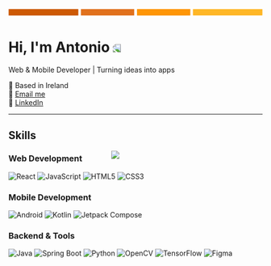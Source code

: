 <p align="center">
  <img src="img/checkered_3.png" alt="Banner" width="100%" height=20>
</p>

# Hi, I'm Antonio <img src="https://media.tenor.com/0CpFOKGVaeMAAAAi/hand-waving-hand.gif" width="30" style="transform: scaleX(-1);" />

Web & Mobile Developer | Turning ideas into apps 

📍 Based in Ireland  
📧 [Email me](mailto:Antonioofodileuk@gmail.com)  
🔗 [LinkedIn](https://linkedin.com/in/antonioofodile)  

---

## Skills 

<a>
  <img src="https://media.tenor.com/aML3XscdtxMAAAAi/aol-guy.gif" align="right" width="300"  />
</a>

### Web Development
![React](https://img.shields.io/badge/React-FF5500?logo=react&logoColor=black&style=for-the-badge)
![JavaScript](https://img.shields.io/badge/JavaScript-FF7A5B?logo=javascript&logoColor=black&style=for-the-badge)
![HTML5](https://img.shields.io/badge/HTML5-FF5500?logo=html5&logoColor=white&style=for-the-badge)
![CSS3](https://img.shields.io/badge/CSS3-FF7A5B?logo=css3&logoColor=white&style=for-the-badge)

### Mobile Development
![Android](https://img.shields.io/badge/Android-FF5500?logo=android&logoColor=white&style=for-the-badge)
![Kotlin](https://img.shields.io/badge/Kotlin-FF7A5B?logo=kotlin&logoColor=white&style=for-the-badge)
![Jetpack Compose](https://img.shields.io/badge/Jetpack%20Compose-FF5500?logo=jetpackcompose&logoColor=white&style=for-the-badge)

### Backend & Tools
![Java](https://img.shields.io/badge/Java-FF7A5B?logo=java&logoColor=white&style=for-the-badge)
![Spring Boot](https://img.shields.io/badge/Spring_Boot-FF5500?logo=springboot&logoColor=white&style=for-the-badge)
![Python](https://img.shields.io/badge/Python-FF7A5B?logo=python&logoColor=white&style=for-the-badge)
![OpenCV](https://img.shields.io/badge/OpenCV-FF5500?logo=opencv&logoColor=white&style=for-the-badge)
![TensorFlow](https://img.shields.io/badge/TensorFlow-FF7A5B?logo=tensorflow&logoColor=white&style=for-the-badge)
![Figma](https://img.shields.io/badge/Figma-FF5500?logo=figma&logoColor=white&style=for-the-badge)
